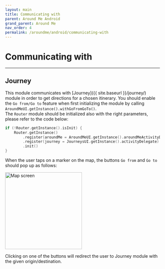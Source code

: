 ```yaml
---
layout: main
title: Communicating with
parent: Around Me Android
grand_parent: Around Me
nav_order: 4
permalink: /aroundme/android/communicating-with
---
```


# Communicating with

---

## Journey

This module communicates with [Journey]({{ site.baseurl }}/journey/) module in order to get directions for a chosen itinerary. You should enable the `Go from/Go to` feature when first initializing the module by calling `AroundMeUI.getInstance().withGoFromGoTo()`.\
The `Router` module should be initialized also with the right parameters, please refer to the code below:

```kotlin
if (!Router.getInstance().isInit) {
    Router.getInstance()
        .register(aroundMe = AroundMeUI.getInstance().aroundMeActivityDelegate)
        .register(journey = JourneysUI.getInstance().activityDelegate)
        .init()
}
```

When the user taps on a marker on the map, the buttons `Go from` and `Go to` should pop up as follows:

<img src="{{ site.baseurl }}/assets/img/aroundme_android_go_fromto.png" alt="Map screen" width="250"/>

Clicking on one of the buttons will redirect the user to Journey module with the given origin/destination.
